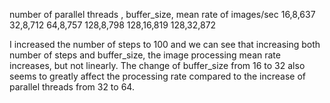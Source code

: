 number of parallel threads , buffer_size, mean rate of images/sec
16,8,637
32,8,712
64,8,757
128,8,798
128,16,819
128,32,872

I increased the number of steps to 100 and we can see that increasing both number of steps and buffer_size, the image processing mean rate increases, but not linearly. The change of buffer_size from 16 to 32 also seems to greatly affect the processing rate compared to the increase of parallel threads from 32 to 64.















































































































































